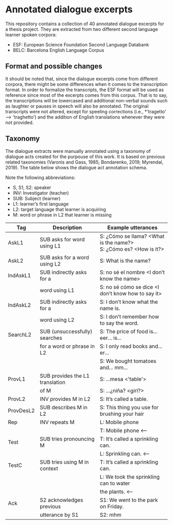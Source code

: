 # Annotated dialogue excerpts
This repository contains a collection of 40 annotated dialogue excerpts for a thesis project. They are extracted from two different second language learner spoken corpora: 

- ESF: European Science Foundation Second Language Databank
- BELC: Barcelona English Language Corpus

## Format and possible changes
It should be noted that, since the dialogue excerpts come from different corpora, there might be some differences when it comes to the transcription format. In order to formalize the transcripts, the ESF format will be used as reference since most of the excerpts comes from this corpus. That is to say, the transcriptions will be lowercased and additional non-verbal sounds such as laughter or pauses in speech will also be annotated. The original transcripts were not altered, except for speeling corrections (i.e., *'tragetto' --> 'traghetto') and the addition of English translations whenever they were not provided. 

## Taxonomy
The dialogue extracts were manually annotated using a taxonomy of dialogue acts created for the purpouse of this work. It is based on previous related taxonomies (Varonis and Gass, 1985; Bondarenko, 2019; Myrendal, 2019). The table below shows the dialogue act annotation schema.

Note the following abbreviations:
- S, S1, S2: speaker
- INV: Investigator (teacher)
- SUB: Subject (learner)
- L1: learner’s first language
- L2: target language that learner is acquiring
- M: word or phrase in L2 that learner is missing

| Tag       | Description                      | Example utterances                                                      |
|-----------|----------------------------------|-------------------------------------------------------------------------|
| AskL1     | SUB asks for word using L1       | S: ¿Cómo se llama? <What is the name?> <br /> S: ¿Cómo es? <How is it?> |
| AskL2     | SUB asks for a word  using L2    | S: What is the name?                                        |           
| IndAskL1  | SUB indirectly asks for a        | S: no sé el nombre <I don’t know the name>                  |           
|           | word using L1                    | S: no sé cómo se dice <I don’t know how to say it>          |           
| IndAskL2  | SUB indirectly asks for a        | S: I don’t know what the name is.                           |             
|           | word using L2                    | S: I don’t remember how to say the word.                    |           
| SearchL2  | SUB (unsuccessfully) searches    | S: The price of food is... eer... is...                     |           
|           | for a word or phrase in L2       | S: I only read books and... er...                           |           
|           |                                  | S: We bought tomatoes and... mm...                          |           
| ProvL1    | SUB provides the L1 translation  | S: ...mesa <'table'>                                        |           
|           | of M                             | S: ...¿niña? <girl?>                                        |           
| ProvL2    | INV provides M in L2             | S: It’s called a table.                                     |           
| ProvDesL2 | SUB describes M in L2            | S: This thing you use for brushing your hair                |           
| Rep       | INV  repeats M                   | L: Mobile phone                                             |           
|           |                                  | T: Mobile phone <--                                         |           
| Test      | SUB tries pronouncing M          | T: It’s called a sprinkling can.                            |           
|           |                                  | L: Sprinkling can. <--                                      |           
| TestC     | SUB tries using M in context     | T: It’s called a sprinkling can.                            |           
|           |                                  | L: We took the sprinkling can to water                      |           
|           |                                  |    the plants. <--                                          |           
| Ack       | S2 acknowledges previous         | S1: We went to the park on Friday.                          |           
|           | utterance by S1                  | S2: mhm                                                     |           